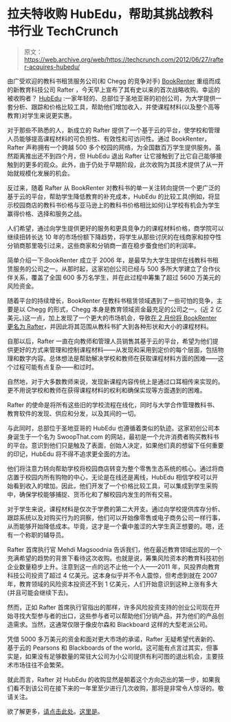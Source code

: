 # 拉夫特收购 HubEdu，帮助其挑战教科书行业 TechCrunch

> 原文：<https://web.archive.org/web/https://techcrunch.com/2012/06/27/rafter-acquires-hubedu/>

由广受欢迎的教科书租赁服务公司(和 Chegg 的竞争对手) [BookRenter](https://web.archive.org/web/20221207210100/http://www.bookrenter.com/) 重组而成的新教育科技公司 Rafter ，今天早上宣布了其有史以来的首次战略收购。幸运的被收购者？ [HubEdu](https://web.archive.org/web/20221207210100/http://www.hubedu.com/homepage/index) :一家年轻的、总部位于圣地亚哥的初创公司，为大学提供一套分析、跟踪和价格比较工具，帮助他们增加收入，并使课程材料(以及整个高等教育)对学生来说更实惠。

对于那些不熟悉的人，新成立的 Rafter 提供了一个基于云的平台，使学校和管理人员能够提高课程材料的可负担性、有效性和可访问性。通过 BookRenter，Rafter 声称拥有一个跨越 500 多个校园的网络，为全国数百万学生提供服务。虽然距离推出还不到四个月，但 HubEdu 退出 Rafter 让它接触到了比它自己能够接触到的更多的观众。此外，由于仍处于早期阶段，此次收购为其技术提供了从一开始就规模化发展的机会。

反过来，随着 Rafter 从 BookRenter 对教科书的单一关注转向提供一个更广泛的基于云的平台，帮助学生降低教育的补充成本，HubEdu 的比较工具(例如，将显示校园商店的教科书价格与亚马逊上的教科书价格相比如何)让学校有机会为学生赢得价格、选择和服务之战。

人们希望，通过向学生提供更好的服务和更具竞争力的课程材料价格，商学院可以继续扭转长达 10 年的市场份额下降趋势，将学生从那些讨厌的在线商家和掠夺性分销商那里吸引过来，这些商家和分销商一直在稳步蚕食他们的利润率。

简单介绍一下:BookRenter 成立于 2006 年，是最早为大学生提供在线教科书租赁服务的公司之一。从那时起，这家初创公司已经与 500 多所大学建立了合作伙伴关系，覆盖了全国 600 多万名学生，并在此过程中筹集了超过 5600 万美元的风险资金。

随着平台的持续增长，BookRenter 在教科书租赁领域遇到了一些可怕的竞争，主要是以 Chegg 的形式，Chegg 本身是教育领域资金最充足的公司之一。(近 2 亿美元。)这一点，加上发现了一个更大的市场机会，导致[在 2 月份将 BookRenter 更名为 Rafter](https://web.archive.org/web/20221207210100/https://beta.techcrunch.com/2012/02/28/textbook-rental-site-bookrenter-spawns-rafter-a-course-materials-management-network-for-colleges/)，并因此将其范围从教科书扩大到各种形状和大小的课程材料。

自那以后，Rafter 一直在向教师和管理人员销售其基于云的平台，希望为他们提供更好的方式来管理和控制课程材料——从发现和采用到定价的每个层面，包括物理和数字内容。总体想法是帮助解决学校和教师在获取课程材料方面的困难——这个过程可能有点复杂——和过时。

自然地，对于大多数教师来说，发现新课程内容传统上是通过口耳相传来实现的。更不用说学校和教师在获得课程材料的权利和确保实现等方面遇到的困难。

Rafter 的使命是将所有这些旧的学校流程在线化，同时与大学合作管理教科书、教育软件的发现、供应和分发，以及其间的一切。

与此同时，总部位于圣地亚哥的 HubEdu 也遵循着类似的轨迹。这家初创公司本身诞生于一个名为 SwoopThat.com 的网站，最初是一个允许消费者购买教科书的平台。意识到他们只是触及了表面，创始人决定，如果他们真的想留下任何重要的印记，HubEdu 将不得不追求更全面的方法。

他们将注意力转向帮助学校将校园商店转变为整个零售生态系统的核心。通过将商店置于校园内所有购物的中心，无论是在线还是离线，HubEdu 相信学校可以开始看到收入的增加。因此，他们开发了一个价格比较工具，可以集成到学生采购中，确保学校能够捕捉、货币化和了解校园内发生的所有交易。

对于学生来说，课程材料是仅次于学费的第二大开支。通过向学校提供库存分析、跟踪系统以及对购买行为的洞察，他们可以开始像零售或电子商务公司一样行事，从而能够开始降低成本。毕竟，这才是一个囊中羞涩的大学生真正想要的。嗯，还有一个称职的辅导员。

Rafter 首席执行官 Mehdi Magsoodnia 告诉我们，他在最近教育领域出现的一个充满希望的趋势的背景下看待这次收购。也就是说，筹集风险资本的教育科技初创企业数量稳步上升。注意到这一点的远不止他一个人——2011 年，风投界向教育科技公司投资了超过 4 亿美元。这本身似乎并不令人震惊，但考虑到就在 2007 年，教育领域的风险资本投资还不到 1 亿美元，人们开始意识到这种上涨有多大(并且可能会继续下去)。

然而，正如 Rafter 首席执行官指出的那样，许多风险投资支持的创业公司现在开始寻找大型参与者的出口，这些参与者可以帮助他们分销产品，并为他们的产品创造需求。当然，这通常仅限于像皮尔森和 Blackboard 这样的大型老派公司。

凭借 5000 多万美元的资金和面对更大市场的承诺，Rafter 无疑希望代表新的、基于云的 Pearsons 和 Blackboards of the world。这可能有点言过其实，但事实是，如果没有足够数量的常驻大公司为小公司提供有利可图的退出机会，主要技术市场往往不会繁荣。

就此而言，Rafter 对 HubEdu 的收购显然是朝着这个方向迈出的第一步，如果我们看不到该公司在接下来的一年里至少进行几次收购，那将是非常令人惊讶的。敬请关注。

欲了解更多，[请点击此处](https://web.archive.org/web/20221207210100/http://www.rafter.com/home)。[这里是](https://web.archive.org/web/20221207210100/http://www.hubedu.com/homepage/index)。